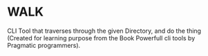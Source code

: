 # WALK

CLI Tool that traverses through the given Directory, and do the thing
(Created for learning purpose from the Book Powerfull cli tools by Pragmatic programmers).
